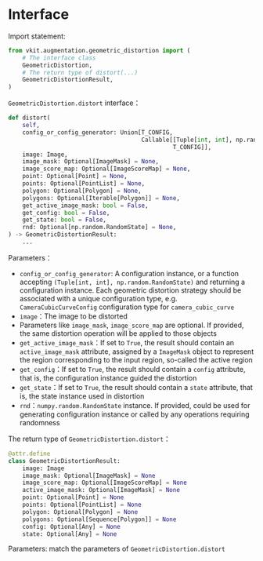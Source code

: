 # Interface

Import statement:

```python
from vkit.augmentation.geometric_distortion import (
    # The interface class
    GeometricDistortion,
    # The return type of distort(...)
    GeometricDistortionResult,
)
```

`GeometricDistortion.distort` interface：

```python
def distort(
    self,
    config_or_config_generator: Union[T_CONFIG,
                                      Callable[[Tuple[int, int], np.random.RandomState],
                                               T_CONFIG]],
    image: Image,
    image_mask: Optional[ImageMask] = None,
    image_score_map: Optional[ImageScoreMap] = None,
    point: Optional[Point] = None,
    points: Optional[PointList] = None,
    polygon: Optional[Polygon] = None,
    polygons: Optional[Iterable[Polygon]] = None,
    get_active_image_mask: bool = False,
    get_config: bool = False,
    get_state: bool = False,
    rnd: Optional[np.random.RandomState] = None,
) -> GeometricDistortionResult:
    ...
```

Parameters：

* `config_or_config_generator`: A configuration instance, or a function accepting `(Tuple[int, int], np.random.RandomState)` and returning a configuration instance. Each geometric distortion strategy should be associated  with a unique configuration type, e.g. `CameraCubicCurveConfig` configuration type for  `camera_cubic_curve`
* `image`：The image to be distorted
* Parameters like `image_mask`, `image_score_map`  are optional. If provided, the same distortion operation will be applied to those objects
* `get_active_image_mask`：If set to `True`, the result should contain an  `active_image_mask` attribute, assigned by a `ImageMask` object to represent the region corresponding to the input region, so-called the active region
* `get_config`：If set to `True`, the result should contain a  `config` attribute, that is, the configuration instance guided the distortion
* `get_state`：If set to `True`, the result should contain a  `state` attribute, that is, the state instance used in distortion
* `rnd`：`numpy.random.RandomState` instance. If provided, could be used for generating configuration instance or called by any operations requiring randomness

The return type of  `GeometricDistortion.distort`：

```python
@attr.define
class GeometricDistortionResult:
    image: Image
    image_mask: Optional[ImageMask] = None
    image_score_map: Optional[ImageScoreMap] = None
    active_image_mask: Optional[ImageMask] = None
    point: Optional[Point] = None
    points: Optional[PointList] = None
    polygon: Optional[Polygon] = None
    polygons: Optional[Sequence[Polygon]] = None
    config: Optional[Any] = None
    state: Optional[Any] = None
```

Parameters: match the parameters of `GeometricDistortion.distort`
